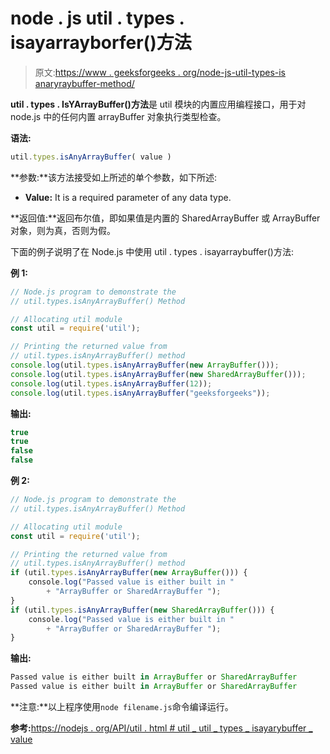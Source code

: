 # node . js util . types . isayarrayborfer()方法

> 原文:[https://www . geeksforgeeks . org/node-js-util-types-is anaryraybuffer-method/](https://www.geeksforgeeks.org/node-js-util-types-isanyarraybuffer-method/)

**util . types . IsYArrayBuffer()方法**是 util 模块的内置应用编程接口，用于对 node.js 中的任何内置 arrayBuffer 对象执行类型检查。

**语法:**

```js
util.types.isAnyArrayBuffer( value )
```

**参数:**该方法接受如上所述的单个参数，如下所述:

*   **Value:** It is a required parameter of any data type.

**返回值:**返回布尔值，即如果值是内置的 SharedArrayBuffer 或 ArrayBuffer 对象，则为真，否则为假。

下面的例子说明了在 Node.js 中使用 util . types . isayarraybuffer()方法:

**例 1:**

```js
// Node.js program to demonstrate the   
// util.types.isAnyArrayBuffer() Method 

// Allocating util module
const util = require('util');

// Printing the returned value from
// util.types.isAnyArrayBuffer() method
console.log(util.types.isAnyArrayBuffer(new ArrayBuffer()));
console.log(util.types.isAnyArrayBuffer(new SharedArrayBuffer()));
console.log(util.types.isAnyArrayBuffer(12));
console.log(util.types.isAnyArrayBuffer("geeksforgeeks"));
```

**输出:**

```js
true
true
false
false

```

**例 2:**

```js
// Node.js program to demonstrate the   
// util.types.isAnyArrayBuffer() Method 

// Allocating util module
const util = require('util');

// Printing the returned value from 
// util.types.isAnyArrayBuffer() method
if (util.types.isAnyArrayBuffer(new ArrayBuffer())) {
    console.log("Passed value is either built in "
        + "ArrayBuffer or SharedArrayBuffer ");
}
if (util.types.isAnyArrayBuffer(new SharedArrayBuffer())) {
    console.log("Passed value is either built in "
        + "ArrayBuffer or SharedArrayBuffer ");
}
```

**输出:**

```js
Passed value is either built in ArrayBuffer or SharedArrayBuffer
Passed value is either built in ArrayBuffer or SharedArrayBuffer

```

**注意:**以上程序使用`node filename.js`命令编译运行。

**参考:**[https://nodejs . org/API/util . html # util _ util _ types _ isayarybuffer _ value](https://nodejs.org/api/util.html#util_util_types_isanyarraybuffer_value)